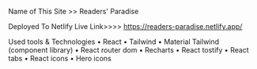 Name of This Site >> Readers' Paradise

Deployed To Netlify
Live Link>>>> https://readers-paradise.netlify.app/


Used tools & Technologies
 • React
 • Tailwind
 • Material Tailwind (component library)
 • React router dom
 • Recharts
 • React tostify
 • React tabs
 • React icons
 • Hero icons


 
